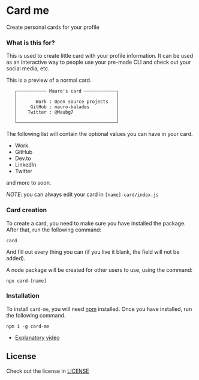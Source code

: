 # Card me

Create personal cards for your profile

### What is this for?

This is used to create little card with your profile information. It can be used as an interactive way to people use your pre-made CLI and check out your social media, etc.

This is a preview of a normal card.

```
   ┌─────────── Mauro's card ────────────┐
   │                                     │
   │       Work : Open source projects   │
   │     GitHub : mauro-balades          │
   │    Twitter : @Maubg7                │
   │                                     │
   └─────────────────────────────────────┘
```

The following list will contain the optional values you can have in your card.

* Work
* GitHub
* Dev.to
* LinkedIn
* Twitter

and more to soon.

*NOTE*: you can always edit your card in `[name]-card/index.js`

### Card creation

To create a card, you need to make sure you have installed the package. After that, run the following command:

```
card
```

And fill out every thing you can (if you live it blank, the field will not be added).

A node package will be created for other users to use, using the command:

```
npx card-[name]
```

### Installation

To install `card-me`, you will need [npm](https://nodejs.org/) installed. Once you have installed, run the following command.

```
npm i -g card-me
```

* [Explanatory video](https://youtu.be/ppHh_sRo-AU)

## License

Check out the license in [LICENSE](LICENSE)
